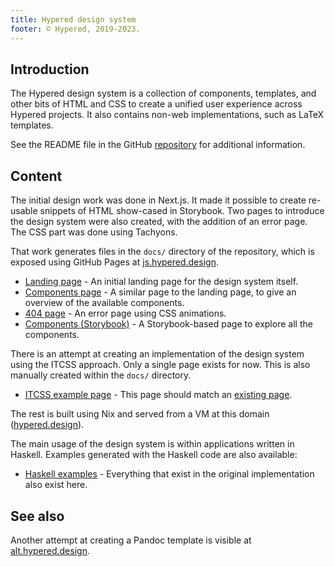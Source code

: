```yaml
---
title: Hypered design system
footer: © Hypered, 2019-2023.
---
```



## Introduction

The Hypered design system is a collection of components, templates, and other
bits of HTML and CSS to create a unified user experience across Hypered
projects. It also contains non-web implementations, such as LaTeX templates.

See the README file in the GitHub
[repository](https://github.com/hypered/design) for additional information.

## Content

The initial design work was done in Next.js. It made it possible to create
re-usable snippets of HTML show-cased in Storybook. Two pages to introduce the
design system were also created, with the addition of an error page. The CSS
part was done using Tachyons.

That work generates files in the `docs/` directory of the repository, which is
exposed using GitHub Pages at [js.hypered.design](https://js.hypered.design).

- [Landing page](https://js.hypered.design/landing/) - An initial landing page
  for the design system itself.
- [Components page](https://js.hypered.design/components/) - A similar page to
  the landing page, to give an overview of the available components.
- [404 page](https://js.hypered.design/404/) - An error page using CSS
  animations.
- [Components (Storybook)](https://js.hypered.design/storybook/) - A
  Storybook-based page to explore all the components.

There is an attempt at creating an implementation of the design system using
the ITCSS approach. Only a single page exists for now. This is also manually
created within the `docs/` directory.

- [ITCSS example page](https://js.hypered.design/static-binaries.html) - This
  page should match an [existing
  page](https://noteed.com/notes/static-binaries.html).

The rest is built using Nix and served from a VM at this domain
([hypered.design](https://hypered.design)).

The main usage of the design system is within applications written in Haskell.
Examples generated with the Haskell code are also available:

- [Haskell examples](hs/) - Everything that exist in the original
  implementation also exist here.

## See also

Another attempt at creating a Pandoc template is visible at
[alt.hypered.design](https://alt.hypered.design).
